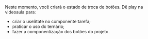 Neste momento, você criará o estado de troca de botões. Dê play na videoaula para:

- criar o useState no componente tarefa;
- praticar o uso do ternário;
- fazer a componentização dos botões do projeto.